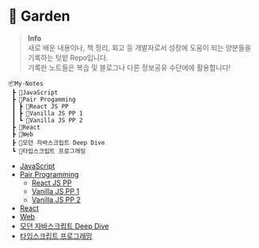 # **🌱 Garden**

> **Info**  
> 새로 배운 내용이나, 책 정리, 회고 등 개발자로서 성장에 도움이 되는 양분들을 기록하는 텃밭 Repo입니다.  
> 기록한 노트들은 복습 및 블로그나 다른 정보공유 수단에에 활용합니다!

```
📦My-Notes
 ┣ 📂JavaScript
 ┣ 📂Pair Progamming
 ┃ ┣ 📂React JS PP
 ┃ ┣ 📂Vanilla JS PP 1
 ┃ ┗ 📂Vanilla JS PP 2
 ┣ 📂React
 ┣ 📂Web
 ┣ 📂모던 자바스크립트 Deep Dive
 ┗ 📂타입스크립트 프로그래밍
```

- [JavaScript](./JavaScript/)
- [Pair Programming](./Pair%20Progamming/)
  - [React JS PP](./Pair%20Progamming/React%20JS%20PP/)
  - [Vanilla JS PP 1](./Pair%20Progamming/Vanilla%20JS%20PP%201/)
  - [Vanilla JS PP 2](./Pair%20Progamming/Vanilla%20JS%20PP%202/)
- [React](./React/)
- [Web](./Web/)
- [모던 자바스크립트 Deep Dive](./%EB%AA%A8%EB%8D%98%20%EC%9E%90%EB%B0%94%EC%8A%A4%ED%81%AC%EB%A6%BD%ED%8A%B8%20Deep%20Dive/)
- [타입스크립트 프로그래밍](./%ED%83%80%EC%9E%85%EC%8A%A4%ED%81%AC%EB%A6%BD%ED%8A%B8%20%ED%94%84%EB%A1%9C%EA%B7%B8%EB%9E%98%EB%B0%8D/)
